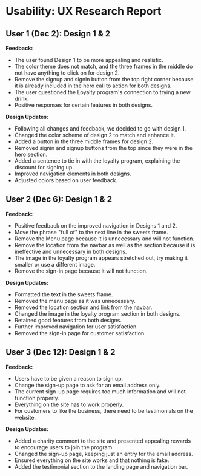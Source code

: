 # Usability: UX Research Report

## User 1 (Dec 2): Design 1 & 2
**Feedback:**
- The user found Design 1 to be more appealing and realistic.
- The color theme does not match, and the three frames in the middle do not have anything to click on for design 2.
- Remove the signup and signin button from the top right corner because it is already included in the hero call to action for both designs.
- The user questioned the Loyalty program's connection to trying a new drink.
- Positive responses for certain features in both designs.

**Design Updates:**
- Following all changes and feedback, we decided to go with design 1.
- Changed the color scheme of design 2 to match and enhance it.
- Added a button in the three middle frames for design 2.
- Removed signin and signup buttons from the top since they were in the hero section.
- Added a sentence to tie in with the loyalty program, explaining the discount for signing up.
- Improved navigation elements in both designs.
- Adjusted colors based on user feedback.

## User 2 (Dec 6): Design 1 & 2
**Feedback:**
- Positive feedback on the improved navigation in Designs 1 and 2.
- Move the phrase "full of" to the next line in the sweets frame.
- Remove the Menu page because it is unnecessary and will not function.
- Remove the location from the navbar as well as the section because it is ineffective and unnecessary in both designs.
- The image in the loyalty program appears stretched out, try making it smaller or use a different image.
- Remove the sign-in page because it will not function.

**Design Updates:**
- Formatted the text in the sweets frame.
- Removed the menu page as it was unnecessary.
- Removed the location section and link from the navbar.
- Changed the image in the loyalty program section in both designs.
- Retained good features from both designs.
- Further improved navigation for user satisfaction.
- Removed the sign-in page for customer satisfaction.

## User 3 (Dec 12): Design 1 & 2
**Feedback:**
- Users have to be given a reason to sign up.
- Change the sign-up page to ask for an email address only.
- The current sign-up page requires too much information and will not function properly.
- Everything on the site has to work properly.
- For customers to like the business, there need to be testimonials on the website.

**Design Updates:**
- Added a charity comment to the site and presented appealing rewards to encourage users to join the program.
- Changed the sign-up page, keeping just an entry for the email address.
- Ensured everything on the site works and that nothing is fake.
- Added the testimonial section to the landing page and navigation bar.
